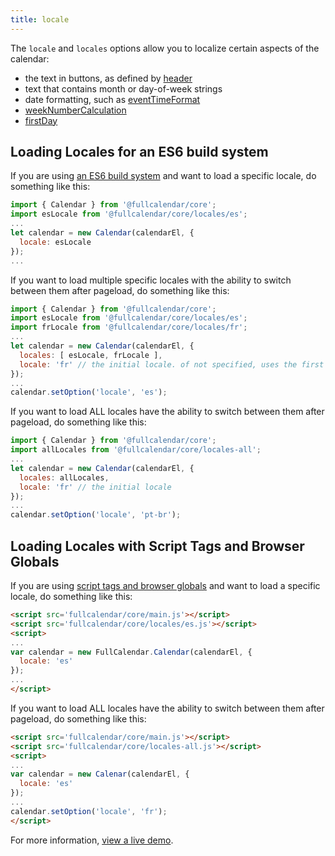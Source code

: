 ```yaml
---
title: locale
---
```


The `locale` and `locales` options allow you to localize certain aspects of the calendar:

- the text in buttons, as defined by [header](header)
- text that contains month or day-of-week strings
- date formatting, such as [eventTimeFormat](eventTimeFormat)
- [weekNumberCalculation](weekNumberCalculation)
- [firstDay](firstDay)


## Loading Locales for an ES6 build system

If you are using [an ES6 build system](initialize-es6) and want to load a specific locale, do something like this:

```js
import { Calendar } from '@fullcalendar/core';
import esLocale from '@fullcalendar/core/locales/es';
...
let calendar = new Calendar(calendarEl, {
  locale: esLocale
});
...
```

If you want to load multiple specific locales with the ability to switch between them after pageload, do something like this:

```js
import { Calendar } from '@fullcalendar/core';
import esLocale from '@fullcalendar/core/locales/es';
import frLocale from '@fullcalendar/core/locales/fr';
...
let calendar = new Calendar(calendarEl, {
  locales: [ esLocale, frLocale ],
  locale: 'fr' // the initial locale. of not specified, uses the first one
});
...
calendar.setOption('locale', 'es');
```

If you want to load ALL locales have the ability to switch between them after pageload, do something like this:

```js
import { Calendar } from '@fullcalendar/core';
import allLocales from '@fullcalendar/core/locales-all';
...
let calendar = new Calendar(calendarEl, {
  locales: allLocales,
  locale: 'fr' // the initial locale
});
...
calendar.setOption('locale', 'pt-br');
```


## Loading Locales with Script Tags and Browser Globals

If you are using [script tags and browser globals](initialize-globals) and want to load a specific locale, do something like this:

```html
<script src='fullcalendar/core/main.js'></script>
<script src='fullcalendar/core/locales/es.js'></script>
<script>
...
var calendar = new FullCalendar.Calendar(calendarEl, {
  locale: 'es'
});
...
</script>
```

If you want to load ALL locales have the ability to switch between them after pageload, do something like this:

```html
<script src='fullcalendar/core/main.js'></script>
<script src='fullcalendar/core/locales-all.js'></script>
<script>
...
var calendar = new Calenar(calendarEl, {
  locale: 'es'
});
...
calendar.setOption('locale', 'fr');
</script>
```

For more information, [view a live demo](locale-demo).
